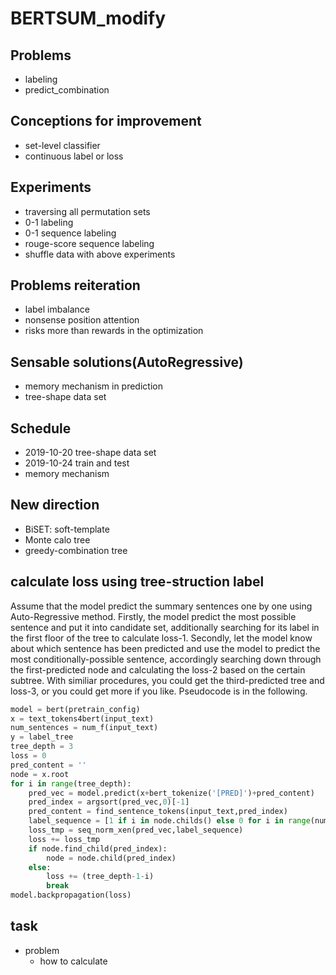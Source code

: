 # BERTSUM_modify

## Problems
- labeling
- predict_combination

## Conceptions for improvement
- set-level classifier
- continuous label or loss

## Experiments
- traversing all permutation sets
- 0-1 labeling
- 0-1 sequence labeling
- rouge-score sequence labeling
- shuffle data with above experiments

## Problems reiteration
- label imbalance
- nonsense position attention
- risks more than rewards in the optimization

## Sensable solutions(AutoRegressive)
- memory mechanism in prediction
- tree-shape data set

## Schedule
- 2019-10-20 tree-shape data set
- 2019-10-24 train and test
- memory mechanism

## New direction
- BiSET: soft-template
- Monte calo tree
- greedy-combination tree

## calculate loss using tree-struction label
Assume that the model predict the summary sentences one by one using Auto-Regressive method. Firstly, the model predict the most possible sentence and put it into candidate set, additionally searching for its label in the first floor of the tree to calculate loss-1. Secondly, let the model know about which sentence has been predicted and use the model to predict the most conditionally-possible sentence, accordingly searching down through the first-predicted node and calculating the loss-2 based on the certain subtree. With similiar procedures, you could get the third-predicted tree and loss-3, or you could get more if you like. Pseudocode is in the following.

```py
model = bert(pretrain_config)
x = text_tokens4bert(input_text)
num_sentences = num_f(input_text)
y = label_tree
tree_depth = 3
loss = 0
pred_content = ''
node = x.root
for i in range(tree_depth):
    pred_vec = model.predict(x+bert_tokenize('[PRED]')+pred_content)
    pred_index = argsort(pred_vec,0)[-1]
    pred_content = find_sentence_tokens(input_text,pred_index)
    label_sequence = [1 if i in node.childs() else 0 for i in range(num_sentences)]
    loss_tmp = seq_norm_xen(pred_vec,label_sequence)
    loss += loss_tmp
    if node.find_child(pred_index):
        node = node.child(pred_index)
    else:
        loss += (tree_depth-1-i)
        break
model.backpropagation(loss)
```

## task
- problem
    + how to calculate
